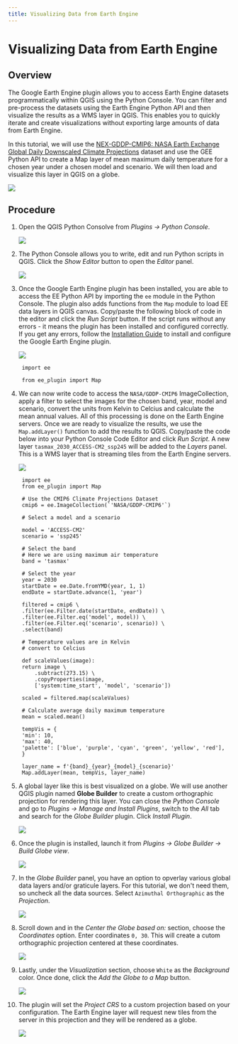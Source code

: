 ```yaml
---
title: Visualizing Data from Earth Engine
---
```


# Visualizing Data from Earth Engine

## Overview

The Google Earth Engine plugin allows you to access Earth Engine datasets programmatically within QGIS using the Python Console. You can filter and pre-process the datasets using the Earth Engine Python API and then visualize the results as a WMS layer in QGIS. This enables you to quickly iterate and create visualizations without exporting large amounts of data from Earth Engine.

In this tutorial, we will use the [NEX-GDDP-CMIP6: NASA Earth Exchange Global Daily Downscaled Climate Projections](https://developers.google.com/earth-engine/datasets/catalog/NASA_GDDP-CMIP6) dataset and use the GEE Python API to create a Map layer of mean maximum daily temperature for a chosen year under a chosen model and scenario. We will then load and visualize this layer in QGIS on a globe.

![](../images/visualization_globe.png)

## Procedure

1. Open the QGIS Python Consolve from *Plugins → Python Console*.

    ![](../images/visualization1.png)

2. The Python Console allows you to write, edit and run Python scripts in QGIS. Click the *Show Editor* button to open the *Editor* panel.

    ![](../images/visualization2.png)

3. Once the Google Earth Engine plugin has been installed, you are able to access the EE Python API by importing the `ee` module in the Python Console. The plugin also adds functions from the `Map` module to load EE data layers in QGIS canvas. Copy/paste the following block of code in the editor and click the *Run Script* button. If the script runs without any errors - it means the plugin has been installed and configured correctly. If you get any errors, follow the [Installation Guide](../installation.md) to install and configure the Google Earth Engine plugin.

    ![](../images/visualization3.png)

        import ee

        from ee_plugin import Map

4. We can now write code to access the `NASA/GDDP-CMIP6` ImageCollection, apply a filter to select the images for the chosen band, year, model and scenario, convert the units from Kelvin to Celcius and calculate the mean annual values. All of this processing is done on the Earth Engine servers. Once we are ready to visualize the results, we use the `Map.addLayer()` function to add the results to QGIS. Copy/paste the code below into your Python Console Code Editor and click *Run Script*. A new layer `tasmax_2030_ACCESS-CM2_ssp245` will be added to the *Layers* panel. This is a WMS layer that is streaming tiles from the Earth Engine servers. 

    ![](../images/visualization4.png)

        import ee
        from ee_plugin import Map

        # Use the CMIP6 Climate Projections Dataset
        cmip6 = ee.ImageCollection(`'NASA/GDDP-CMIP6'`)

        # Select a model and a scenario

        model = 'ACCESS-CM2'
        scenario = 'ssp245'

        # Select the band
        # Here we are using maximum air temperature
        band = 'tasmax'

        # Select the year
        year = 2030
        startDate = ee.Date.fromYMD(year, 1, 1)
        endDate = startDate.advance(1, 'year')

        filtered = cmip6 \
        .filter(ee.Filter.date(startDate, endDate)) \
        .filter(ee.Filter.eq('model', model)) \
        .filter(ee.Filter.eq('scenario', scenario)) \
        .select(band)

        # Temperature values are in Kelvin
        # convert to Celcius

        def scaleValues(image):
        return image \
            .subtract(273.15) \
            .copyProperties(image,
            ['system:time_start', 'model', 'scenario'])

        scaled = filtered.map(scaleValues)

        # Calculate average daily maximum temperature
        mean = scaled.mean()

        tempVis = {
        'min': 10,
        'max': 40,
        'palette': ['blue', 'purple', 'cyan', 'green', 'yellow', 'red'],
        }

        layer_name = f'{band}_{year}_{model}_{scenario}'
        Map.addLayer(mean, tempVis, layer_name)

5. A global layer like this is best visualized on a globe. We will use another QGIS plugin named **Globe Builder** to create a custom orthographic projection for rendering this layer. You can close the *Python Console* and go to *Plugins → Manage and Install Plugins*, switch to the *All* tab and search for the *Globe Builder* plugin. Click *Install Plugin*.

    ![](../images/visualization5.png)

6. Once the plugin is installed, launch it from *Plugins → Globe Builder → Build Globe view*. 

    ![](../images/visualization6.png)

7. In the *Globe Builder* panel, you have an option to opverlay various global data layers and/or graticule layers. For this tutorial, we don't need them, so uncheck all the data sources. Select `Azimuthal Orthographic` as the *Projection*.

    ![](../images/visualization7.png)

8. Scroll down and in the *Center the Globe based on:* section, choose the *Coordinates* option. Enter coordinates `0, 30`. This will create a cutom orthographic projection centered at these coordinates.

    ![](../images/visualization8.png)

9. Lastly, under the *Visualization* section, choose `White` as the *Background* color. Once done, click the *Add the Globe to a Map* button.

    ![](../images/visualization9.png)

10. The plugin will set the *Project CRS* to a custom projection based on your configuration. The Earth Engine layer will request new tiles from the server in this projection and they will be rendered as a globe.

    ![](../images/visualization10.png)
